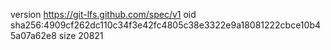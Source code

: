 version https://git-lfs.github.com/spec/v1
oid sha256:4909cf262dc110c34f3e42fc4805c38e3322e9a18081222cbce10b45a07a62e8
size 20821
